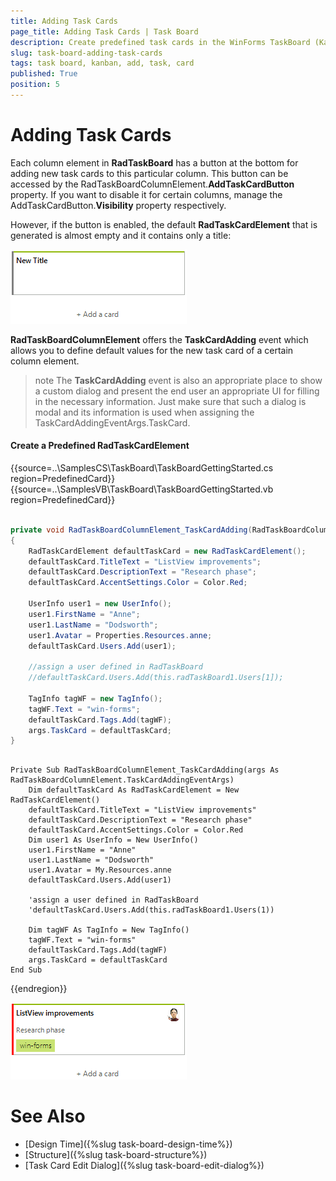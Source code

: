 ```yaml
---
title: Adding Task Cards
page_title: Adding Task Cards | Task Board
description: Create predefined task cards in the WinForms TaskBoard (Kanban) control.
slug: task-board-adding-task-cards
tags: task board, kanban, add, task, card
published: True
position: 5  
---
```


# Adding Task Cards

Each column element in **RadTaskBoard** has a button at the bottom for adding new task cards to this particular column. This button can be accessed by the RadTaskBoardColumnElement.**AddTaskCardButton** property. If you want to disable it for certain columns, manage the AddTaskCardButton.**Visibility** property respectively. 

However, if the button is enabled, the default **RadTaskCardElement** that is generated is almost empty and it contains only a title:

![task-board-adding-task-cards 001](images/task-board-adding-task-cards001.png)

**RadTaskBoardColumnElement** offers the **TaskCardAdding** event which allows you to define default values for the new task card of a certain column element.

>note The **TaskCardAdding** event is also an appropriate place to show a custom dialog and present the end user an appropriate UI for filling in the necessary information. Just make sure that such a dialog is modal and its information is used when assigning the TaskCardAddingEventArgs.TaskCard.

#### Create a Predefined RadTaskCardElement

{{source=..\SamplesCS\TaskBoard\TaskBoardGettingStarted.cs region=PredefinedCard}} 
{{source=..\SamplesVB\TaskBoard\TaskBoardGettingStarted.vb region=PredefinedCard}} 

````C#

private void RadTaskBoardColumnElement_TaskCardAdding(RadTaskBoardColumnElement.TaskCardAddingEventArgs args)
{
    RadTaskCardElement defaultTaskCard = new RadTaskCardElement();
    defaultTaskCard.TitleText = "ListView improvements";
    defaultTaskCard.DescriptionText = "Research phase";
    defaultTaskCard.AccentSettings.Color = Color.Red;

    UserInfo user1 = new UserInfo();
    user1.FirstName = "Anne";
    user1.LastName = "Dodsworth";
    user1.Avatar = Properties.Resources.anne;
    defaultTaskCard.Users.Add(user1);

    //assign a user defined in RadTaskBoard
    //defaultTaskCard.Users.Add(this.radTaskBoard1.Users[1]);

    TagInfo tagWF = new TagInfo();
    tagWF.Text = "win-forms"; 
    defaultTaskCard.Tags.Add(tagWF);
    args.TaskCard = defaultTaskCard;
}

````
````VB.NET

Private Sub RadTaskBoardColumnElement_TaskCardAdding(args As RadTaskBoardColumnElement.TaskCardAddingEventArgs)
    Dim defaultTaskCard As RadTaskCardElement = New RadTaskCardElement()
    defaultTaskCard.TitleText = "ListView improvements"
    defaultTaskCard.DescriptionText = "Research phase"
    defaultTaskCard.AccentSettings.Color = Color.Red
    Dim user1 As UserInfo = New UserInfo()
    user1.FirstName = "Anne"
    user1.LastName = "Dodsworth"
    user1.Avatar = My.Resources.anne
    defaultTaskCard.Users.Add(user1)

    'assign a user defined in RadTaskBoard
    'defaultTaskCard.Users.Add(this.radTaskBoard1.Users(1))

    Dim tagWF As TagInfo = New TagInfo()
    tagWF.Text = "win-forms"
    defaultTaskCard.Tags.Add(tagWF)
    args.TaskCard = defaultTaskCard
End Sub

````

{{endregion}}  

![task-board-adding-task-cards 002](images/task-board-adding-task-cards002.png)
  
# See Also

* [Design Time]({%slug task-board-design-time%})
* [Structure]({%slug task-board-structure%})
* [Task Card Edit Dialog]({%slug task-board-edit-dialog%})
 
        
